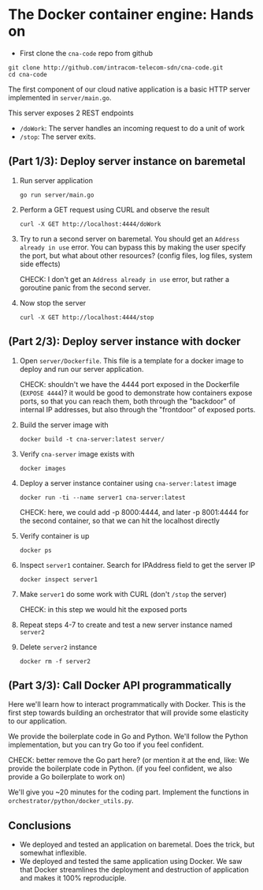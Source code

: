 # The Docker container engine: Hands on

- First clone the `cna-code` repo from github

```
git clone http://github.com/intracom-telecom-sdn/cna-code.git
cd cna-code
```

The first component of our cloud native application is a basic HTTP server 
implemented in `server/main.go`. 

This server exposes 2 REST endpoints
- `/doWork`: The server handles an incoming request to do a unit of work
- `/stop`: The server exits.

## (Part 1/3): Deploy server instance on baremetal

1. Run server application  

   ```
   go run server/main.go
   ```
2. Perform a GET request using CURL and observe the result  

   ```
   curl -X GET http://localhost:4444/doWork
   ```
3. Try to run a second server on baremetal. You should get an `Address already in use`
   error. You can bypass this by making the user specify the port, but what 
   about other resources? (config files, log files, system side effects)
   
   CHECK: I don't get an `Address already in use` error, but rather a goroutine panic 
   from the second server. 
   
4. Now stop the server  

   ```
   curl -X GET http://localhost:4444/stop
   ```
   
## (Part 2/3): Deploy server instance with docker

1. Open `server/Dockerfile`. This file is a template for a docker image to 
   deploy and run our server application.
   
   CHECK: shouldn't we have the 4444 port exposed in the Dockerfile (`EXPOSE 4444`)? it would be 
   good to demonstrate how containers expose ports, so that you can reach them, 
   both through the "backdoor" of internal IP addresses, but also through the "frontdoor" of 
   exposed ports.
   
2. Build the server image with  

   ```
   docker build -t cna-server:latest server/
   ```
3. Verify `cna-server` image exists with  

   ```
   docker images
   ```
4. Deploy a server instance container using `cna-server:latest` image  

   ```
   docker run -ti --name server1 cna-server:latest
   ```
   
   CHECK: here, we could add -p 8000:4444, and later -p 8001:4444 for the second container, 
   so that we can hit the localhost directly
   
5. Verify container is up  

   ```
   docker ps
   ```
6. Inspect `server1` container. Search for IPAddress field to get the server IP  

   ```
   docker inspect server1
   ```
7. Make `server1` do some work with CURL (don't `/stop` the server)

   CHECK: in this step we would hit the exposed ports 
   
8. Repeat steps 4-7 to create and test a new server instance named `server2`
9. Delete `server2` instance  

   ```
   docker rm -f server2
   ```
   
## (Part 3/3): Call Docker API programmatically

Here we'll learn how to interact programmatically with Docker. This is the first 
step towards building an orchestrator that will provide some elasticity to our 
application. 

We provide the boilerplate code in Go and Python. We'll follow the Python 
implementation, but you can try Go too if you feel confident.

CHECK: better remove the Go part here? (or mention it at the end, like: 
We provide the boilerplate code in Python. (if you feel confident, we also
provide a Go boilerplate to work on)


We'll give you ~20 minutes for the coding part. Implement the functions in
`orchestrator/python/docker_utils.py`.


## Conclusions

- We deployed and tested an application on baremetal. Does the trick, but 
  somewhat inflexible.
- We deployed and tested the same application using Docker. We saw that Docker 
  streamlines the deployment and destruction of application and makes it 100% 
  reproduciple.
